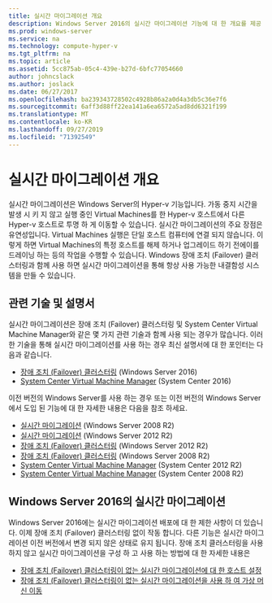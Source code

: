 ```yaml
---
title: 실시간 마이그레이션 개요
description: Windows Server 2016의 실시간 마이그레이션 기능에 대 한 개요를 제공 합니다.
ms.prod: windows-server
ms.service: na
ms.technology: compute-hyper-v
ms.tgt_pltfrm: na
ms.topic: article
ms.assetid: 5cc875ab-05c4-439e-b27d-6bfc77054660
author: johncslack
ms.author: joslack
ms.date: 06/27/2017
ms.openlocfilehash: ba239343728502c4928b86a2a0d4a3db5c36e7f6
ms.sourcegitcommit: 6aff3d88ff22ea141a6ea6572a5ad8dd6321f199
ms.translationtype: MT
ms.contentlocale: ko-KR
ms.lasthandoff: 09/27/2019
ms.locfileid: "71392549"
---
```

# <a name="live-migration-overview"></a>실시간 마이그레이션 개요

실시간 마이그레이션은 Windows Server의 Hyper-v 기능입니다.  가동 중지 시간을 발생 시 키 지 않고 실행 중인 Virtual Machines를 한 Hyper-v 호스트에서 다른 Hyper-v 호스트로 투명 하 게 이동할 수 있습니다.  실시간 마이그레이션의 주요 장점은 유연성입니다. Virtual Machines 실행은 단일 호스트 컴퓨터에 연결 되지 않습니다.  이렇게 하면 Virtual Machines의 특정 호스트를 해제 하거나 업그레이드 하기 전에이를 드레이닝 하는 등의 작업을 수행할 수 있습니다.  Windows 장애 조치 (Failover) 클러스터링과 함께 사용 하면 실시간 마이그레이션을 통해 항상 사용 가능한 내결함성 시스템을 만들 수 있습니다. 

## <a name="related-technologies-and-documentation"></a>관련 기술 및 설명서

실시간 마이그레이션은 장애 조치 (Failover) 클러스터링 및 System Center Virtual Machine Manager와 같은 몇 가지 관련 기술과 함께 사용 되는 경우가 많습니다.  이러한 기술을 통해 실시간 마이그레이션를 사용 하는 경우 최신 설명서에 대 한 포인터는 다음과 같습니다.
* [장애 조치 (Failover) 클러스터링](../../../failover-clustering/failover-clustering-overview.md) (Windows Server 2016) 
* [System Center Virtual Machine Manager](https://docs.microsoft.com/system-center/vmm/) (System Center 2016) 

이전 버전의 Windows Server를 사용 하는 경우 또는 이전 버전의 Windows Server에서 도입 된 기능에 대 한 자세한 내용은 다음을 참조 하세요. 
* [실시간 마이그레이션](https://technet.microsoft.com/library/ee815293(v=ws.10).aspx) (Windows Server 2008 R2)  
* [실시간 마이그레이션](https://technet.microsoft.com/library/hh831435(v=ws.11).aspx) (Windows Server 2012 R2) 
* [장애 조치 (Failover) 클러스터링](https://technet.microsoft.com/library/hh831579(v=ws.11).aspx) (Windows Server 2012 R2)
* [장애 조치 (Failover) 클러스터링](https://technet.microsoft.com/library/ff182338(v=ws.10).aspx) (Windows Server 2008 R2)
* [System Center Virtual Machine Manager](https://technet.microsoft.com/library/gg610610.aspx) (System Center 2012 R2)
* [System Center Virtual Machine Manager](https://technet.microsoft.com/library/cc917964.aspx) (System Center 2008 R2)

## <a name="live-migration-in-windows-server-2016"></a>Windows Server 2016의 실시간 마이그레이션

Windows Server 2016에는 실시간 마이그레이션 배포에 대 한 제한 사항이 더 있습니다.  이제 장애 조치 (Failover) 클러스터링 없이 작동 합니다.  다른 기능은 실시간 마이그레이션 이전 버전에서 변경 되지 않은 상태로 유지 됩니다.  장애 조치 클러스터링을 사용 하지 않고 실시간 마이그레이션을 구성 하 고 사용 하는 방법에 대 한 자세한 내용은 
* [장애 조치 (Failover) 클러스터링이 없는 실시간 마이그레이션에 대 한 호스트 설정](../deploy/set-up-hosts-for-live-migration-without-failover-clustering.md)
* [장애 조치 (Failover) 클러스터링이 없는 실시간 마이그레이션을 사용 하 여 가상 머신 이동](use-live-migration-without-failover-clustering-to-move-a-virtual-machine.md)
